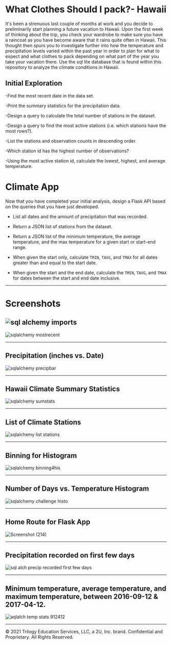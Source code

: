 # What Clothes Should I pack?- Hawaii

It's been a strenuous last couple of months at work and you decide to preliminarily start planning a future vacation to Hawaii. Upon the first week of thinking about the trip, you check your wardrobe to make sure you have a raincoat as you have become aware that it rains quite often in Hawaii. This thought then spurs you to investigate further into how the temperature and precipitation levels varied within the past year in order to plan for what to expect and what clothes to pack depending on what part of the year you take your vacation there. Use the sql lite database that is found within this repository to analyze the climate conditions in Hawaii. 

## Initial Exploration

-Find the most recent date in the data set.

-Print the summary statistics for the precipitation data.

-Design a query to calculate the total number of stations in the dataset.

-Design a query to find the most active stations (i.e. which stations have the most rows?).

-List the stations and observation counts in descending order.

-Which station id has the highest number of observations?

-Using the most active station id, calculate the lowest, highest, and average temperature.

# Climate App

Now that you have completed your initial analysis, design a Flask API based on the queries that you have just developed.


  * List all dates and the amount of precipitation that was recorded.

  * Return a JSON list of stations from the dataset.

  * Return a JSON list of the minimum temperature, the average temperature, and the max temperature for a given start or start-end range.

  * When given the start only, calculate `TMIN`, `TAVG`, and `TMAX` for all dates greater than and equal to the start date.

  * When given the start and the end date, calculate the `TMIN`, `TAVG`, and `TMAX` for dates between the start and end date inclusive.

--------------------------------------------------------------------------------------------------------------------------------------------------------------------------------------
  
  # Screenshots
  
![sql alchemy imports](https://user-images.githubusercontent.com/101612220/202082472-592a0007-4e87-4bae-8751-0d72ca385aea.png)
--------------------------------------------------------------------------------------------------------------------------------------------------------------------

![sqlalchemy mostrecent](https://user-images.githubusercontent.com/101612220/202082537-dd91b556-3f93-4dac-8203-ec7a96d5f0b3.png)

--------------------------------------------------------------------------------------------------------------------------------------------------------------------

## Precipitation (inches vs. Date)
![sqlalchemy precipbar](https://user-images.githubusercontent.com/101612220/202082564-a645516a-cdf3-428f-8246-7da6c3e8cf31.png)

--------------------------------------------------------------------------------------------------------------------------------------------------------------------

## Hawaii Climate Summary Statistics
![sqlalchemy sumstats](https://user-images.githubusercontent.com/101612220/202082583-43cbd0f5-5c04-4a5c-9c7a-dbf24f635a37.png)

--------------------------------------------------------------------------------------------------------------------------------------------------------------------

## List of Climate Stations
![sqlalchemy list stations](https://user-images.githubusercontent.com/101612220/202082642-0279429c-e210-4dd6-9ffc-df14ae3aaaf8.png)

--------------------------------------------------------------------------------------------------------------------------------------------------------------------

## Binning for Histogram
![sqlalchemy binning4his](https://user-images.githubusercontent.com/101612220/202082677-6b00dffa-0ec5-4598-9837-01725757f147.png)

--------------------------------------------------------------------------------------------------------------------------------------------------------------------

## Number of Days vs. Temperature Histogram
![sqlalchemy challenge histo](https://user-images.githubusercontent.com/101612220/202082007-c9f6f8b9-6b1e-4128-ae54-ffdc44a2a32a.png)

--------------------------------------------------------------------------------------------------------------------------------------------------------------------

## Home Route for Flask App
![Screenshot (214)](https://user-images.githubusercontent.com/101612220/202084871-f73a2a59-e52e-4209-ba6a-f89e53233e1f.png)

--------------------------------------------------------------------------------------------------------------------------------------------------------------------

## Precipitation recorded on first few days
![sql alch precip recorded first few days](https://user-images.githubusercontent.com/101612220/202084411-00bae390-0955-42da-bbae-89784ce6b944.png)

--------------------------------------------------------------------------------------------------------------------------------------------------------------------

## Minimum temperature, average temperature, and maximum temperature, between 2016-09-12 & 2017-04-12. 
![aqlalch temp stats 912412](https://user-images.githubusercontent.com/101612220/202084398-76cbeba4-58c8-4330-bfdd-d3d3469da20c.png)


--------------------------------------------------------------------------------------------------------------------------------------------------------------------



© 2021 Trilogy Education Services, LLC, a 2U, Inc. brand. Confidential and Proprietary. All Rights Reserved.
